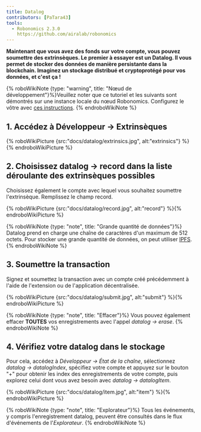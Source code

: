 ```yaml
---
title: Datalog
contributors: [PaTara43]
tools:
  - Robonomics 2.3.0
    https://github.com/airalab/robonomics
---
```


**Maintenant que vous avez des fonds sur votre compte, vous pouvez soumettre des extrinsèques. Le premier à essayer est un Datalog. Il vous permet de stocker des données de manière persistante dans la blockchain. Imaginez un stockage distribué et cryptoprotégé pour vos données, et c'est ça !**

{% roboWikiNote {type: "warning", title: "Nœud de développement"}%}Veuillez noter que ce tutoriel et les suivants sont démontrés sur une instance locale du nœud Robonomics. Configurez le vôtre avec [ces instructions](/docs/run-dev-node).
{% endroboWikiNote %}

## 1. Accédez à Développeur -> Extrinsèques

{% roboWikiPicture {src:"docs/datalog/extrinsics.jpg", alt:"extrinsics"} %}{% endroboWikiPicture %}

## 2. Choisissez datalog -> record dans la liste déroulante des extrinsèques possibles

Choisissez également le compte avec lequel vous souhaitez soumettre l'extrinsèque. Remplissez le champ record.

{% roboWikiPicture {src:"docs/datalog/record.jpg", alt:"record"} %}{% endroboWikiPicture %}

{% roboWikiNote {type: "note", title: "Grande quantité de données"}%} Datalog prend en charge une chaîne de caractères d'un maximum de 512 octets. Pour stocker une grande quantité de données, on peut utiliser [IPFS](https://ipfs.tech/).
{% endroboWikiNote %}

## 3. Soumettre la transaction

Signez et soumettez la transaction avec un compte créé précédemment à l'aide de l'extension ou de l'application décentralisée.

{% roboWikiPicture {src:"docs/datalog/submit.jpg", alt:"submit"} %}{% endroboWikiPicture %}

{% roboWikiNote {type: "note", title: "Effacer"}%} Vous pouvez également effacer **TOUTES** vos enregistrements avec l'appel *datalog -> erase*.
{% endroboWikiNote %}

## 4. Vérifiez votre datalog dans le stockage

Pour cela, accédez à *Développeur -> État de la chaîne*, sélectionnez *datalog -> datalogIndex*, spécifiez votre compte et appuyez sur le bouton "+" pour obtenir les index des enregistrements de votre compte, puis explorez celui dont vous avez besoin avec *datalog -> datalogItem*.

{% roboWikiPicture {src:"docs/datalog/item.jpg", alt:"item"} %}{% endroboWikiPicture %}

{% roboWikiNote {type: "note", title: "Explorateur"}%} Tous les événements, y compris l'enregistrement datalog, peuvent être consultés dans le flux d'événements de l'*Explorateur*.
{% endroboWikiNote %}